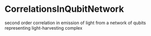 # CorrelationsInQubitNetwork
second order correlation in emission of light from a network of qubits representing light-harvesting complex

